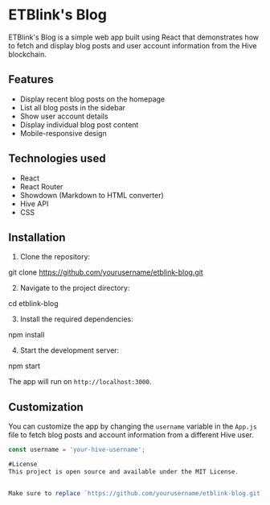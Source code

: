 # ETBlink's Blog

ETBlink's Blog is a simple web app built using React that demonstrates how to fetch and display blog posts and user account information from the Hive blockchain.

## Features

- Display recent blog posts on the homepage
- List all blog posts in the sidebar
- Show user account details
- Display individual blog post content
- Mobile-responsive design

## Technologies used

- React
- React Router
- Showdown (Markdown to HTML converter)
- Hive API
- CSS

## Installation

1. Clone the repository:

git clone https://github.com/yourusername/etblink-blog.git


2. Navigate to the project directory:

cd etblink-blog


3. Install the required dependencies:

npm install


4. Start the development server:

npm start


The app will run on `http://localhost:3000`.

## Customization

You can customize the app by changing the `username` variable in the `App.js` file to fetch blog posts and account information from a different Hive user.

```javascript
const username = 'your-hive-username';

#License
This project is open source and available under the MIT License.


Make sure to replace `https://github.com/yourusername/etblink-blog.git` with the actual URL of your project repository. This README.md file provides a brief overview of the project, the technologies used, and instructions for installation and customization. You can add more information or sections as needed to fit your requirements.
